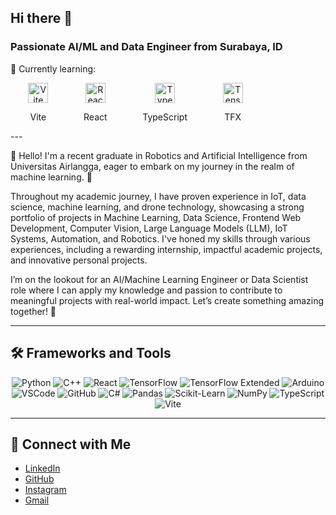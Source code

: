## Hi there 👋  

### Passionate AI/ML and Data Engineer from Surabaya, ID  

🚀 Currently learning:   
<div style="display: flex; justify-content: space-around; flex-wrap: wrap; max-width: 400px;">  
    <div style="text-align: center;">  
        <a href="https://vitejs.dev/">  
            <img src="https://img.icons8.com/color/32/000000/vite.png" alt="Vite" style="width: 32px; height: 32px;" />  
        </a>  
        <p>Vite</p>  
    </div>  
    <div style="text-align: center;">  
        <a href="https://reactjs.org/">  
            <img src="https://img.icons8.com/color/32/000000/react-native.png" alt="React" style="width: 32px; height: 32px;" />  
        </a>  
        <p>React</p>  
    </div>  
    <div style="text-align: center;">  
        <a href="https://www.typescriptlang.org/">  
            <img src="https://img.icons8.com/color/32/000000/typescript.png" alt="TypeScript" style="width: 32px; height: 32px;" />  
        </a>  
        <p>TypeScript</p>  
    </div>  
    <div style="text-align: center;">  
        <a href="https://www.tensorflow.org/tfx">  
            <img src="https://img.icons8.com/color/32/000000/tensorflow-extended.png" alt="TensorFlow Extended" style="width: 32px; height: 32px;" />  
        </a>  
        <p>TFX</p>  
    </div>  
</div>  
---  

🌟 Hello! I'm a recent graduate in Robotics and Artificial Intelligence from Universitas Airlangga, eager to embark on my journey in the realm of machine learning. 🚀  

Throughout my academic journey, I have proven experience in IoT, data science, machine learning, and drone technology, showcasing a strong portfolio of projects in Machine Learning, Data Science, Frontend Web Development, Computer Vision, Large Language Models (LLM), IoT Systems, Automation, and Robotics. I've honed my skills through various experiences, including a rewarding internship, impactful academic projects, and innovative personal projects.  

I’m on the lookout for an AI/Machine Learning Engineer or Data Scientist role where I can apply my knowledge and passion to contribute to meaningful projects with real-world impact. Let’s create something amazing together! 🌟  

---  

## 🛠️ Frameworks and Tools  
<div style="display: flex; flex-wrap: wrap; justify-content: space-around;">  
  <img src="https://img.icons8.com/color/48/000000/python--v2.png" alt="Python" />  
  <img src="https://img.icons8.com/color/48/000000/c-plus-plus-logo.png" alt="C++" />  
  <img src="https://img.icons8.com/color/48/000000/react-native.png" alt="React" />  
  <img src="https://img.icons8.com/color/48/000000/tensorflow.png" alt="TensorFlow" />   
  <img src="https://img.icons8.com/color/48/000000/tensorflow-extended.png" alt="TensorFlow Extended" />  
  <img src="https://img.icons8.com/color/48/000000/arduino.png" alt="Arduino" />  
  <img src="https://img.icons8.com/color/48/000000/visual-studio-code-2019.png" alt="VSCode" />  
  <img src="https://img.icons8.com/color/48/000000/github-2.png" alt="GitHub" />  
  <img src="https://img.icons8.com/color/48/000000/c-sharp-logo.png" alt="C#" />  
  <img src="https://img.icons8.com/color/48/000000/pandas.png" alt="Pandas" />  
  <img src="https://img.icons8.com/color/48/000000/scikit-learn.png" alt="Scikit-Learn" />  
  <img src="https://img.icons8.com/color/48/000000/numpy.png" alt="NumPy" />   
  <img src="https://img.icons8.com/color/48/000000/typescript.png" alt="TypeScript" />  
  <img src="https://img.icons8.com/color/48/000000/vite.png" alt="Vite" />  
</div>  

---  

## 📝 Connect with Me  
- [LinkedIn](https://www.linkedin.com/in/reynaldo-arya-budi-trisna/)  
- [GitHub](https://github.com/Loverzzz)  
- [Instagram](https://www.instagram.com/reynaldoabt)  
- [Gmail](mailto:reynaldstar@gmail.com)  
